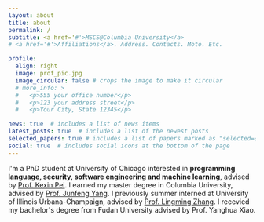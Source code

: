 ```yaml
---
layout: about
title: about
permalink: /
subtitle: <a href='#'>MSCS@Columbia University</a>
# <a href='#'>Affiliations</a>. Address. Contacts. Moto. Etc.

profile:
  align: right
  image: prof_pic.jpg
  image_circular: false # crops the image to make it circular
  # more_info: >
  #   <p>555 your office number</p>
  #   <p>123 your address street</p>
  #   <p>Your City, State 12345</p>

news: true  # includes a list of news items
latest_posts: true  # includes a list of the newest posts
selected_papers: true # includes a list of papers marked as "selected={true}"
social: true  # includes social icons at the bottom of the page
---
```


I'm a PhD student at University of Chicago interested in **programming language, security, software engineering and machine learning**, advised by [Prof. Kexin Pei](https://sites.google.com/site/kexinpeisite/). I earned my master degree in Columbia University, advised by [Prof. Junfeng Yang](http://www.cs.columbia.edu/~junfeng/). I previously summer interned at University of Illinois Urbana-Champaign, advised by [Prof. Lingming Zhang](https://lingming.cs.illinois.edu/). I recevied my bachelor's degree from Fudan University advised by Prof. Yanghua Xiao.

<!-- Write your biography here. Tell the world about yourself. Link to your favorite [subreddit](http://reddit.com). You can put a picture in, too. The code is already in, just name your picture `prof_pic.jpg` and put it in the `img/` folder.

Put your address / P.O. box / other info right below your picture. You can also disable any of these elements by editing `profile` property of the YAML header of your `_pages/about.md`. Edit `_bibliography/papers.bib` and Jekyll will render your [publications page](/al-folio/publications/) automatically.

Link to your social media connections, too. This theme is set up to use [Font Awesome icons](https://fontawesome.com/) and [Academicons](https://jpswalsh.github.io/academicons/), like the ones below. Add your Facebook, Twitter, LinkedIn, Google Scholar, or just disable all of them. -->
